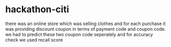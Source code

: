 # hackathon-citi

there was an online store which was selling clothes and for each purchase it was providing discount coupon in terms of payment code and coupon code. 
we had to predict these two coupon code seperately
and for accuracy check we used recall score 

